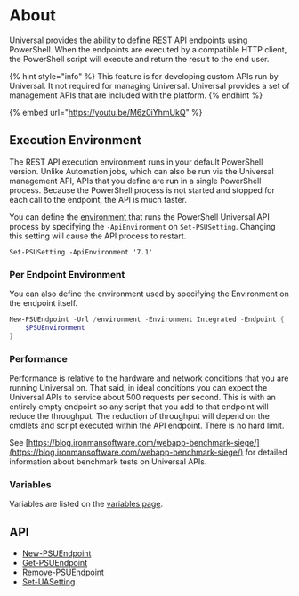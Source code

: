 # About

Universal provides the ability to define REST API endpoints using PowerShell. When the endpoints are executed by a compatible HTTP client, the PowerShell script will execute and return the result to the end user.

{% hint style="info" %}
This feature is for developing custom APIs run by Universal. It not required for managing Universal. Universal provides a set of management APIs that are included with the platform.
{% endhint %}

{% embed url="https://youtu.be/M6z0iYhmUkQ" %}

## Execution Environment

The REST API execution environment runs in your default PowerShell version. Unlike Automation jobs, which can also be run via the Universal management API, APIs that you define are run in a single PowerShell process. Because the PowerShell process is not started and stopped for each call to the endpoint, the API is much faster.

You can define the [environment ](../config/environments.md)that runs the PowerShell Universal API process by specifying the `-ApiEnvironment` on `Set-PSUSetting`. Changing this setting will cause the API process to restart.

```
Set-PSUSetting -ApiEnvironment '7.1'
```

### Per Endpoint Environment

You can also define the environment used by specifying the Environment on the endpoint itself.&#x20;

```powershell
New-PSUEndpoint -Url /environment -Environment Integrated -Endpoint {
    $PSUEnvironment
}
```

### Performance

Performance is relative to the hardware and network conditions that you are running Universal on. That said, in ideal conditions you can expect the Universal APIs to service about 500 requests per second. This is with an entirely empty endpoint so any script that you add to that endpoint will reduce the throughput. The reduction of throughput will depend on the cmdlets and script executed within the API endpoint. There is no hard limit.

See [https://blog.ironmansoftware.com/webapp-benchmark-siege/](https://blog.ironmansoftware.com/webapp-benchmark-siege/) for detailed information about benchmark tests on Universal APIs.



### Variables

Variables are listed on the [variables page](../platform/variables.md#api).

## API

* [New-PSUEndpoint](https://github.com/ironmansoftware/universal-docs/blob/master/cmdlets/New-PSUEndpoint.txt)
* [Get-PSUEndpoint](https://github.com/ironmansoftware/universal-docs/blob/master/cmdlets/Get-PSUEndpoint.txt)
* [Remove-PSUEndpoint](https://github.com/ironmansoftware/universal-docs/blob/master/cmdlets/Universal/Remove-PSUEndpoint.md)
* [Set-UASetting](https://github.com/ironmansoftware/universal-docs/blob/master/cmdlets/Universal/Set-UASetting.md)
